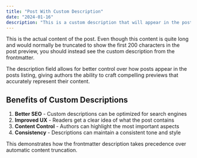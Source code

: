 ```yaml
---
title: "Post With Custom Description"
date: "2024-01-16"
description: "This is a custom description that will appear in the post preview instead of the truncated content. It provides a better summary of what the post is about."
---
```


This is the actual content of the post. Even though this content is quite long and would normally be truncated to show the first 200 characters in the post preview, you should instead see the custom description from the frontmatter.

The description field allows for better control over how posts appear in the posts listing, giving authors the ability to craft compelling previews that accurately represent their content.

## Benefits of Custom Descriptions

1. **Better SEO** - Custom descriptions can be optimized for search engines
2. **Improved UX** - Readers get a clear idea of what the post contains
3. **Content Control** - Authors can highlight the most important aspects
4. **Consistency** - Descriptions can maintain a consistent tone and style

This demonstrates how the frontmatter description takes precedence over automatic content truncation.
